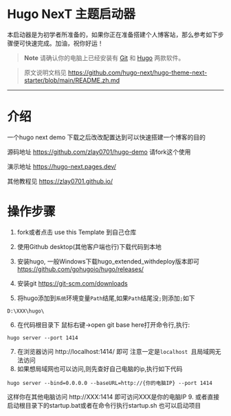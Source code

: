 
# Hugo NexT 主题启动器

本启动器是为初学者所准备的，如果你正在准备搭建个人博客站，那么参考如下步骤便可快速完成。加油，祝你好运！

> **Note**
> 请确认你的电脑上已经安装有 [Git](https://git-scm.com/downloads) 和 [Hugo](https://github.com/gohugoio/hugo/releases/) 两款软件。

>原文说明文档见 https://github.com/hugo-next/hugo-theme-next-starter/blob/main/README.zh.md
-----
# 介绍
一个hugo next demo 下载之后改改配置达到可以快速搭建一个博客的目的

源码地址 https://github.com/zlay0701/hugo-demo 请fork这个使用

演示地址 https://hugo-next.pages.dev/

其他教程见 https://zlay0701.github.io/

# 操作步骤
1. fork或者点击 use this Template 到自己仓库
2. 使用Github desktop(其他客户端也行)下载代码到本地
3. 安装hugo, 一般Windows下载hugo_extended_withdeploy版本即可 https://github.com/gohugoio/hugo/releases/

4. 安装git https://git-scm.com/downloads
5. 将hugo添加到`系统`环境变量`Path`结尾,如果`Path`结尾没`;`则添加`;`如下
```
D:\XXX\hugo\
```
6. 在代码根目录下 鼠标右键->open git base here打开命令行,执行:
```
hugo server --port 1414
```
7. 在浏览器访问 http://localhost:1414/ 即可 注意一定是`localhost `且局域网无法访问
8. 如果想局域网也可以访问,则先查好自己电脑的ip,执行如下代码
```
hugo server --bind=0.0.0.0 --baseURL=http://{你的电脑IP} --port 1414
```
这样你在其他电脑访问 http://XXX:1414 即可访问XXX是你的电脑IP
9. 或者直接启动根目录下的startup.bat或者在命令行执行startup.sh 也可以启动项目
